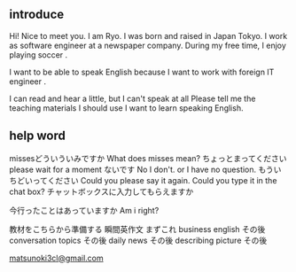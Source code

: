 ## introduce
Hi! Nice to meet you.
I am Ryo.
I was born and raised in Japan Tokyo. 
I work  as software engineer at a newspaper company.
During my free time, I enjoy playing soccer .

I want to be able to speak English 
because I want to work with foreign IT engineer .

I can read and hear a little, but I can't speak at all
Please tell me the teaching materials I should use
I want to learn speaking English.

## help word
missesどういういみですか
What does misses mean?
ちょっとまってください
please wait for a moment
ないです
No I don't. or I have no question.
もういちどいってください
Could you please say it again.
Could you type it in the chat box?
チャットボックスに入力してもらえますか

今行ったことはあっていますか
Am i right?


教材をこちらから準備する
瞬間英作文  まずこれ
business english  その後
conversation topics  その後
daily news その後
describing picture その後

matsunoki3cl@gmail.com
